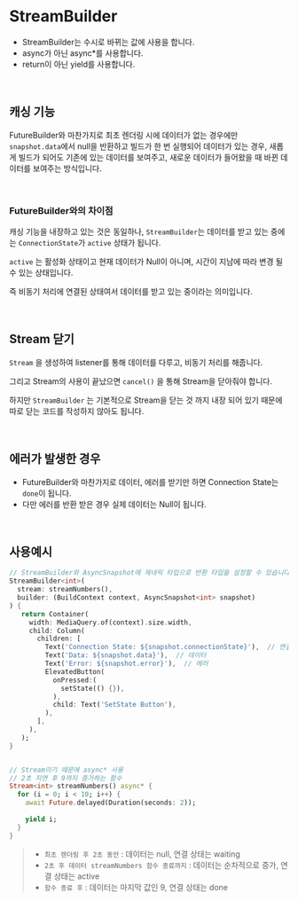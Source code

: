 # StreamBuilder

- StreamBuilder는 수시로 바뀌는 값에 사용을 합니다.
- async가 아닌 async*를 사용합니다.
- return이 아닌 yield를 사용합니다.

<br />

## 캐싱 기능

FutureBuilder와 마찬가지로 최초 렌더링 시에 데이터가 없는 경우에만 `snapshot.data`에서 null을 반환하고 빌드가 한 번 실행되어 데이터가 있는 경우, 새롭게 빌드가 되어도 기존에 있는 데이터를 보여주고, 새로운 데이터가 들어왔을 때 바뀐 데이터를 보여주는 방식입니다.

<br />

### FutureBuilder와의 차이점

캐싱 기능을 내장하고 있는 것은 동일하나, `StreamBuilder`는 데이터를 받고 있는 중에는 `ConnectionState`가 `active` 상태가 됩니다.

`active` 는 활성화 상태이고 현재 데이터가 Null이 아니며, 시간이 지남에 따라 변경 될 수 있는 상태입니다.

즉 비동기 처리에 연결된 상태여서 데이터를 받고 있는 중이라는 의미입니다.

<br />

## Stream 닫기

`Stream` 을 생성하여 listener를 통해 데이터를 다루고, 비동기 처리를 해줍니다.

그리고 Stream의 사용이 끝났으면 `cancel()` 을 통해 Stream을 닫아줘야 합니다.

하지만 `StreamBuilder` 는 기본적으로 Stream을 닫는 것 까지 내장 되어 있기 때문에 따로 닫는 코드를 작성하지 않아도 됩니다.

<br />

## 에러가 발생한 경우

- FutureBuilder와 마찬가지로 데이터, 에러를 받기만 하면 Connection State는 `done`이 됩니다.
- 다만 에러를 반환 받은 경우 실제 데이터는 Null이 됩니다.

<br />

## 사용예시

``` dart
// StreamBuilder와 AsyncSnapshot에 제네릭 타입으로 반환 타입을 설정할 수 있습니다
StreamBuilder<int>(
  stream: streamNumbers(),
  builder: (BuildContext context, AsyncSnapshot<int> snapshot)
) {
   return Container(
     width: MediaQuery.of(context).size.width,
     child: Column(
       children: [
         Text('Connection State: ${snapshot.connectionState}'),  // 연결 상태 (none, waiting, active, done)
         Text('Data: ${snapshot.data}'),  // 데이터
         Text('Error: ${snapshot.error}'),  // 에러
         ElevatedButton(
           onPressed:(
             setState(() {}),
           ),
           child: Text('SetState Button'),
         ),
       ],
     ),
   );
}


// Stream이기 때문에 async* 사용
// 2초 지연 후 9까지 증가하는 함수
Stream<int> streamNumbers() async* {
  for (i = 0; i < 10; i++) {
    await Future.delayed(Duration(seconds: 2));
    
    yield i;
  }
}
```

> - `최초 렌더링 후 2초 동안` : 데이터는 null, 연결 상태는 waiting
> - `2초 후 데이터 streamNumbers 함수 종료까지` : 데이터는 순차적으로 증가, 연결 상태는 active
> - `함수 종료 후` : 데이터는 마지막 값인 9, 연결 상태는 done